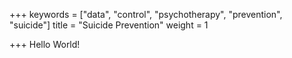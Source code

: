 +++
keywords = ["data", "control", "psychotherapy", "prevention", "suicide"]
title = "Suicide Prevention"
weight = 1

+++
Hello World!